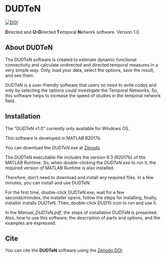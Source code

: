 # DUDTeN

[![DOI](https://zenodo.org/badge/DOI/10.5281/zenodo.3382274.svg)](https://doi.org/10.5281/zenodo.3382274)

**D**irected and **U**n**D**irected **T**emporal **N**etwork software. Version 1.0


## About DUDTeN

The DUDTeN software is created to estimate dynamic functional connectivity and calculate undirected and directed temporal measures in a very simple way. Only, load your data, select the options, save the result, and see them. 

DUDTeN is a user-friendly software that users no need to write codes and only by selecting the options could investigate the Temporal Networks. So, this software helps to increase the speed of studies in the temporal network field. 


## Installation

The "DUDTeN v1.0" currently only available for Windows OS.

This software is developed in MATLAB R2017b. 

You can download the _DUDTeN.exe_ at [Zenodo](https://doi.org/10.5281/zenodo.3382274)

The DUDTeN executable file includes the version 9.3 (R2017b) of the MATLAB Runtime. So, when double-clicking the _DUDTeN.exe_ to run it, the required version of MATLAB Runtime is also installed.

Therefore, don't need to download and install any required files. In a few minutes, you can install and use DUDTeN. 

For the first time, double-click DUDTeN.exe, wait for a few seconds/minutes, the installer opens, follow the steps for installing, finally, installer installs DUDTeN. Then, double-click DUD10 icon to run and use it.

In the _Manual_DUDTeN.pdf_, the steps of installation DUDTeN is presented. Also, how to use this software, the description of parts and options, and the examples are expressed.


## Cite

You can cite the **DUDTeN** software using the [Zenodo DOI](https://doi.org/10.5281/zenodo.3382274).
